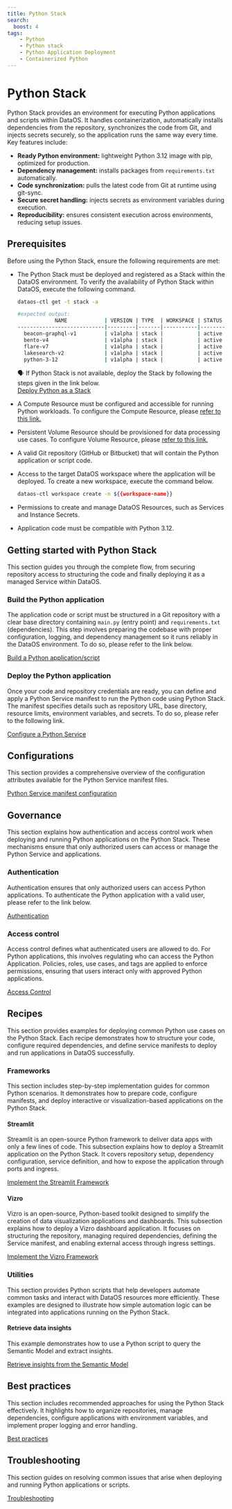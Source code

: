 ```yaml
---
title: Python Stack
search:
  boost: 4
tags: 
    - Python
    - Python stack
    - Python Application Deployment
    - Containerized Python
---
```


# Python Stack

Python Stack provides an environment for executing Python applications and scripts within DataOS. It handles containerization, automatically installs dependencies from the repository, synchronizes the code from Git, and injects secrets securely, so the application runs the same way every time. Key features include:

- **Ready Python environment:** lightweight Python 3.12 image with pip, optimized for production.
- **Dependency management:** installs packages from `requirements.txt` automatically.
- **Code synchronization:** pulls the latest code from Git at runtime using git-sync.
- **Secure secret handling:** injects secrets as environment variables during execution.
- **Reproducibility:** ensures consistent execution across environments, reducing setup issues.

## Prerequisites

Before using the Python Stack, ensure the following requirements are met:

- The Python Stack must be deployed and registered as a Stack within the DataOS environment. To verify the availability of  Python Stack within DataOS, execute the following command.
    
    ```bash
    dataos-ctl get -t stack -a

    #expected output:
                NAME            | VERSION | TYPE  | WORKSPACE | STATUS | RUNTIME |       OWNER        
    ----------------------------|---------|-------|-----------|--------|---------|--------------------
      beacon-graphql-v1         | v1alpha | stack |           | active |         | dataos-manager     
      bento-v4                  | v1alpha | stack |           | active |         | dataos-manager     
      flare-v7                  | v1alpha | stack |           | active |         | dataos-manager     
      lakesearch-v2             | v1alpha | stack |           | active |         | iamloki         
      python-3-12               | v1alpha | stack |           | active |         | iamgroot           
    ```
    
    <aside class="callout">
    🗣 If Python Stack is not available, deploy the Stack by following the steps given in the link below.<br>
    <a href="/resources/stacks/python/stack_deployment/">Deploy Python as a Stack</a>
    </aside>

- A Compute Resource must be configured and accessible for running Python workloads. To configure the Compute Resource, please [refer to this link.](/resources/compute/)

- Persistent Volume Resource should be provisioned for data processing use cases. To configure Volume Resource,  please [refer to this link.](/resources/volume/)

- A valid Git repository (GitHub or Bitbucket) that will contain the Python application or script code.

- Access to the target DataOS workspace where the application will be deployed. To create a new workspace, execute the command below.
    
    ```bash
    dataos-ctl workspace create -n ${{workspace-name}}
    ```
    
- Permissions to create and manage DataOS Resources, such as Services and Instance Secrets.

- Application code must be compatible with Python 3.12.

## Getting started with Python Stack

This section guides you through the complete flow, from securing repository access to structuring the code and finally deploying it as a managed Service within DataOS.

### **Build the Python application**

The application code or script must be structured in a Git repository with a clear base directory containing `main.py` (entry point) and `requirements.txt` (dependencies). This step involves preparing the codebase with proper configuration, logging, and dependency management so it runs reliably in the DataOS environment. To do so,  please refer to the link below.

[Build a Python application/script](/resources/stacks/python/repo_setup/)

### **Deploy the Python application**

Once your code and repository credentials are ready, you can define and apply a Python Service manifest to run the Python code using Python Stack. The manifest specifies details such as repository URL, base directory, resource limits, environment variables, and secrets. To do so, please refer to the following link. 

[Configure a Python Service](/resources/stacks/python/python_service/)

## Configurations

This section provides a comprehensive overview of the configuration attributes available for the Python Service manifest files.

[Python Service manifest configuration](/resources/stacks/python/configurations/)

## Governance

This section explains how authentication and access control work when deploying and running Python applications on the Python Stack. These mechanisms ensure that only authorized users can access or manage the Python Service and applications.

### **Authentication**

Authentication ensures that only authorized users can access Python applications. To authenticate the Python application with a valid user, please refer to the link below.

[Authentication](/resources/stacks/python/authentication/)

### **Access control**

Access control defines what authenticated users are allowed to do. For Python applications, this involves regulating who can access the Python Application. Policies, roles, use cases, and tags are applied to enforce permissions, ensuring that users interact only with approved Python applications.

[Access Control](/resources/stacks/python/access/)

## Recipes

This section provides examples for deploying common Python use cases on the Python Stack. Each recipe demonstrates how to structure your code, configure required dependencies, and define service manifests to deploy and run applications in DataOS successfully.

### **Frameworks**

This section includes step-by-step implementation guides for common Python scenarios. It demonstrates how to prepare code, configure manifests, and deploy interactive or visualization-based applications on the Python Stack.

#### Streamlit

Streamlit is an open-source Python framework to deliver data apps with only a few lines of code. This subsection explains how to deploy a Streamlit application on the Python Stack. It covers repository setup, dependency configuration, service definition, and how to expose the application through ports and ingress.

[Implement the Streamlit Framework](/resources/stacks/python/streamlit/)

#### Vizro

Vizro is an open-source, Python-based toolkit designed to simplify the creation of data visualization applications and dashboards. This subsection explains how to deploy a Vizro dashboard application. It focuses on structuring the repository, managing required dependencies, defining the Service manifest, and enabling external access through ingress settings.

[Implement the Vizro Framework](/resources/stacks/python/vizro/)

### **Utilities**

This section provides  Python scripts that help developers automate common tasks and interact with DataOS resources more efficiently. These examples are designed to illustrate how simple automation logic can be integrated into applications running on the Python Stack.

#### Retrieve data insights

This example demonstrates how to use a Python script to query the Semantic Model and extract insights.

[Retrieve insights from the Semantic Model](/resources/stacks/python/insights/)

## Best practices

This section includes recommended approaches for using the Python Stack effectively. It highlights how to organize repositories, manage dependencies, configure applications with environment variables, and implement proper logging and error handling.

[Best practices](/resources/stacks/python/bestpractices/)

## Troubleshooting

This section guides on resolving common issues that arise when deploying and running Python applications or scripts.

[Troubleshooting](/resources/stacks/python/troubleshooting/)